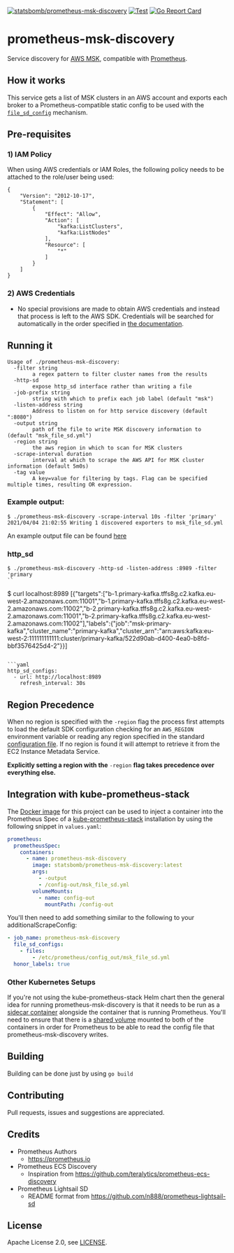 [![statsbomb/prometheus-msk-discovery](https://img.shields.io/docker/pulls/statsbomb/prometheus-msk-discovery.svg)](https://hub.docker.com/r/statsbomb/prometheus-msk-discovery)
[![Test](https://github.com/statsbomb/prometheus-msk-discovery/actions/workflows/test.yaml/badge.svg)](https://github.com/statsbomb/prometheus-msk-discovery/actions/workflows/release.yaml)
[![Go Report Card](https://goreportcard.com/badge/github.com/statsbomb/prometheus-msk-discovery)](https://goreportcard.com/report/github.com/statsbomb/prometheus-msk-discovery)

# prometheus-msk-discovery

Service discovery for [AWS MSK](https://aws.amazon.com/msk/), compatible with [Prometheus](https://prometheus.io).

## How it works

This service gets a list of MSK clusters in an AWS account and exports each broker to a Prometheus-compatible static config to be used with the [`file_sd_config`](https://prometheus.io/docs/prometheus/latest/configuration/configuration/#file_sd_config) mechanism.

## Pre-requisites

### 1) IAM Policy

When using AWS credentials or IAM Roles, the following policy needs to be attached to the role/user being used:

```
{
    "Version": "2012-10-17",
    "Statement": [
        {
            "Effect": "Allow",
            "Action": [
                "kafka:ListClusters",
                "kafka:ListNodes"
            ],
            "Resource": [
                "*"
            ]
        }
    ]
}
```

### 2) AWS Credentials

- No special provisions are made to obtain AWS credentials and instead that process is left to the AWS SDK. Credentials will be searched for automatically in the order specified in [the documentation](https://aws.github.io/aws-sdk-go-v2/docs/configuring-sdk/#specifying-credentials).

## Running it

```
Usage of ./prometheus-msk-discovery:
  -filter string
    	a regex pattern to filter cluster names from the results
  -http-sd
    	expose http_sd interface rather than writing a file
  -job-prefix string
    	string with which to prefix each job label (default "msk")
  -listen-address string
    	Address to listen on for http service discovery (default ":8080")
  -output string
    	path of the file to write MSK discovery information to (default "msk_file_sd.yml")
  -region string
    	the aws region in which to scan for MSK clusters
  -scrape-interval duration
    	interval at which to scrape the AWS API for MSK cluster information (default 5m0s)
  -tag value
    	A key=value for filtering by tags. Flag can be specified multiple times, resulting OR expression.
```

### Example output:

```
$ ./prometheus-msk-discovery -scrape-interval 10s -filter 'primary'
2021/04/04 21:02:55 Writing 1 discovered exporters to msk_file_sd.yml
```

An example output file can be found [here](examples/msk_file_sd.yml)

### http_sd

```
$ ./prometheus-msk-discovery -http-sd -listen-address :8989 -filter 'primary
``

```
$ curl localhost:8989
[{"targets":["b-1.primary-kafka.tffs8g.c2.kafka.eu-west-2.amazonaws.com:11001","b-1.primary-kafka.tffs8g.c2.kafka.eu-west-2.amazonaws.com:11002","b-2.primary-kafka.tffs8g.c2.kafka.eu-west-2.amazonaws.com:11001","b-2.primary-kafka.tffs8g.c2.kafka.eu-west-2.amazonaws.com:11002"],"labels":{"job":"msk-primary-kafka","cluster_name":"primary-kafka","cluster_arn":"arn:aws:kafka:eu-west-2:111111111111:cluster/primary-kafka/522d90ab-d400-4ea0-b8fd-bbf3576425d4-2"}}]
```

```yaml
http_sd_configs:
  - url: http://localhost:8989
    refresh_interval: 30s
```

## Region Precedence
When no region is specified with the `-region` flag the process first attempts to load the default SDK configuration checking for an `AWS_REGION` environment variable or reading any region specified in the standard [configuration file](https://docs.aws.amazon.com/cli/latest/userguide/cli-configure-files.html). If no region is found it will attempt to retrieve it from the EC2 Instance Metadata Service.

**Explicitly setting a region with the** `-region` **flag takes precedence over everything else.**

## Integration with kube-prometheus-stack

The [Docker image](https://hub.docker.com/r/statsbomb/prometheus-msk-discovery) for this project can be used to inject a container into the Prometheus Spec of a [kube-prometheus-stack](https://github.com/prometheus-community/helm-charts/tree/main/charts/kube-prometheus-stack) installation by using the following snippet in `values.yaml`:

```yaml
prometheus:
  prometheusSpec:
    containers:
      - name: prometheus-msk-discovery
        image: statsbomb/prometheus-msk-discovery:latest
        args:
          - -output
          - /config-out/msk_file_sd.yml
        volumeMounts:
          - name: config-out
            mountPath: /config-out
```

You'll then need to add something similar to the following to your additionalScrapeConfig:

```yaml
- job_name: prometheus-msk-discovery
  file_sd_configs:
    - files:
        - /etc/prometheus/config_out/msk_file_sd.yml
  honor_labels: true
```

### Other Kubernetes Setups
If you're not using the kube-prometheus-stack Helm chart then the general idea for running prometheus-msk-discovery is that it needs to be run as a [sidecar container](https://kubernetes.io/docs/concepts/workloads/pods/#how-pods-manage-multiple-containers) alongside the container that is running Prometheus. You'll need to ensure that there is a [shared volume](https://kubernetes.io/docs/tasks/access-application-cluster/communicate-containers-same-pod-shared-volume/) mounted to both of the containers in order for Prometheus to be able to read the config file that prometheus-msk-discovery writes.

## Building

Building can be done just by using `go build`

## Contributing

Pull requests, issues and suggestions are appreciated.

## Credits

- Prometheus Authors
  - https://prometheus.io
- Prometheus ECS Discovery
  - Inspiration from https://github.com/teralytics/prometheus-ecs-discovery
- Prometheus Lightsail SD
  - README format from https://github.com/n888/prometheus-lightsail-sd

## License

Apache License 2.0, see [LICENSE](https://github.com/statsbomb/prometheus-msk-discovert/blob/master/LICENSE).

